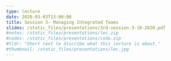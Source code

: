```yaml
---
type: lecture
date: 2020-03-03T13:00:00
title: Session 3- Managing Integrated Teams
slides: /static_files/presentations/3rd-session-3-10-2020.pdf
#notes: /static_files/presentations/lec.zip
#codes: /static_files/presentations/code.zip
#tldr: "Short text to discribe what this lecture is about."
#thumbnail: /static_files/presentations/lec.jpg
---
```

